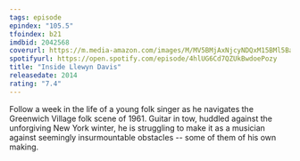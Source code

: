 ```yaml
---
tags: episode
epindex: "105.5"
tfoindex: b21
imdbid: 2042568
coverurl: https://m.media-amazon.com/images/M/MV5BMjAxNjcyNDQxM15BMl5BanBnXkFtZTgwNzU2NDA0MDE@._V1_SX202_CR0,0,202,300_.jpg
spotifyurl: https://open.spotify.com/episode/4hlUG6Cd7QZUkBwdoePozy
title: "Inside Llewyn Davis"
releasedate: 2014
rating: "7.4"
---
```


Follow a week in the life of a young folk singer as he navigates the Greenwich Village folk scene of 1961. Guitar in tow, huddled against the unforgiving New York winter, he is struggling to make it as a musician against seemingly insurmountable obstacles -- some of them of his own making.